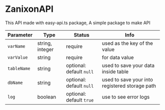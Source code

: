 # ZanixonAPI
This API made with easy-api.ts package, A simple package to make API

| Parameter | Type | Status | Info | 
| --- | --- | --- | --- | 
| `varName` | string, integer | require | used as the key of the value |
| `varValue` | string | require | for data value |
| `tableName` | string | optional: default `null` | used to save your data inside table |
| `dbName` | string | optional: default `null` | used to save your into registered storage path |
| `log` | boolean | optional: default `true` | use to see error logs |